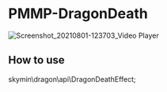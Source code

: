 # PMMP-DragonDeath

![Screenshot_20210801-123703_Video Player](https://user-images.githubusercontent.com/81374952/127758345-63496890-c2b4-4429-bdf2-edeabb77bc3e.jpg)

## How to use

skymin\dragon\api\DragonDeathEffect;
